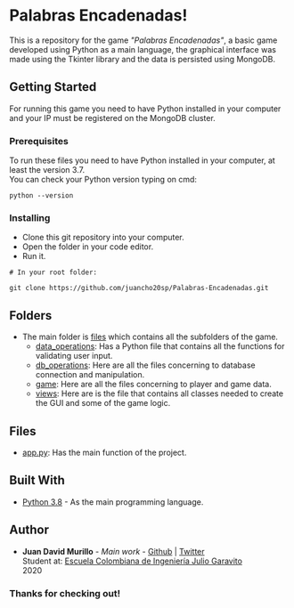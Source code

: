 # Palabras Encadenadas!

This is a repository for the game *"Palabras Encadenadas"*, a basic game developed using 
Python as a main language,
the graphical interface was made using the Tkinter library 
and the data is persisted using MongoDB.

## Getting Started

For running this game you need to have Python installed in your computer 
and your IP must be registered on the MongoDB cluster.

### Prerequisites
To run these files you need to have Python installed in your computer, at least the version 3.7. <br/>
You can check your Python version typing on cmd:

```
python --version
```

### Installing
- Clone this git repository into your computer.
- Open the folder in your code editor.
- Run it.

```
# In your root folder:

git clone https://github.com/juancho20sp/Palabras-Encadenadas.git

```
## Folders
- The main folder is [files](https://github.com/juancho20sp/Palabras-Encadenadas/tree/master/files)
which contains all the subfolders of the game.
    - [data_operations](https://github.com/juancho20sp/Palabras-Encadenadas/tree/master/files/data_operations): 
    Has a Python file that contains all the functions for validating user input.
    - [db_operations](https://github.com/juancho20sp/Palabras-Encadenadas/tree/master/files/data_operations):
    Here are all the files concerning to database connection and manipulation.
    - [game](https://github.com/juancho20sp/Palabras-Encadenadas/tree/master/files/game):
    Here are all the files concerning to player and game data.
    - [views](https://github.com/juancho20sp/Palabras-Encadenadas/tree/master/files/views):
    Here are is the file that contains all classes needed to create the GUI
    and some of the game logic.

## Files
- [app.py](https://github.com/juancho20sp/Palabras-Encadenadas/blob/master/files/app.py): Has the main function of the project.
  




## Built With

* [Python 3.8](https://www.python.org/) - As the main programming language.



## Author

* **Juan David Murillo** - *Main work* - [Github](https://github.com/juancho20sp) | [Twitter](https://twitter.com/juancho20sp)<br/>
Student at: [Escuela Colombiana de Ingeniería Julio Garavito](https://www.escuelaing.edu.co/es/) <br/>
2020 





### Thanks for checking out!


